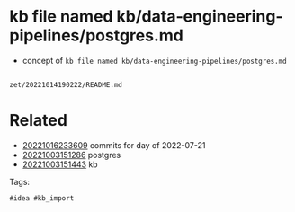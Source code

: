 # kb file named kb/data-engineering-pipelines/postgres.md

- concept of `kb file named kb/data-engineering-pipelines/postgres.md`

```
```

` zet/20221014190222/README.md `

# Related

- [20221016233609](/zet/20221016233609/README.md) commits for day of 2022-07-21
- [20221003151286](/zet/20221003151286/README.md) postgres
- [20221003151443](/zet/20221003151443/README.md) kb

Tags:

    #idea #kb_import
